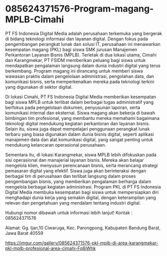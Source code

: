 # 085624371576-Program-magang-MPLB-Cimahi
PT FS Indonesia Digital Media adalah perusahaan terkemuka yang bergerak di bidang teknologi informasi dan layanan digital. Dengan fokus pada pengembangan perangkat lunak dan solusi IT, perusahaan ini menawarkan kesempatan magang (PKL) bagi siswa SMK jurusan Manajemen Perkantoran Layanan Bisnis (MPLB). Terletak di dua lokasi utama, Cimahi dan Karangmekar, PT FSIDM memberikan peluang bagi siswa untuk mendapatkan pengalaman langsung dalam dunia industri digital yang terus berkembang. Program magang ini dirancang untuk memberi siswa wawasan praktis dalam pengelolaan administrasi, pengolahan data, dan komunikasi bisnis, serta memperkenalkan mereka pada teknologi terkini yang digunakan di sektor digital.

Di lokasi Cimahi, PT FS Indonesia Digital Media memberikan kesempatan bagi siswa MPLB untuk terlibat dalam berbagai tugas administratif yang berfokus pada pengelolaan dokumen, penyusunan laporan, serta komunikasi internal dan eksternal. Siswa magang akan bekerja di bawah bimbingan tim profesional, yang membantu mereka memahami bagaimana teknologi digital mendukung kegiatan perkantoran dan layanan bisnis. Selain itu, siswa juga dapat mempelajari penggunaan perangkat lunak terbaru yang biasa digunakan dalam dunia bisnis digital, seperti aplikasi manajemen data dan alat komunikasi digital, yang sangat penting untuk mendukung kelancaran operasional perusahaan.

Sementara itu, di lokasi Karangmekar, siswa MPLB lebih difokuskan pada sisi operasional dan manajerial layanan bisnis. Mereka akan belajar mengelola klien, menyusun perencanaan bisnis, serta merancang strategi pemasaran digital yang efektif. Siswa juga akan berinteraksi dengan berbagai tim di perusahaan dan terlibat langsung dalam proses pengembangan bisnis, yang memberikan pengalaman berharga dalam mengelola berbagai kegiatan administrasi. Program PKL di PT FS Indonesia Digital Media membuka kesempatan bagi siswa untuk mempersiapkan diri menghadapi dunia kerja yang semakin digital, dengan keterampilan yang relevan dan pengetahuan yang mendalam tentang industri digital.

Hubungi nomor dibawah untuk informasi lebih lanjut!
Kontak :
085624371576

Alamat:
Gg. Ijan,10 Ciwaruga, Kec. Parongpong, Kabupaten Bandung Barat, Jawa Barat 40559

https://imgur.com/gallery/085624371576-pkl-mplb-di-area-karangmekar-pkl-mplb-profesional-area-cimahi-Fq8iWhk
